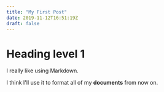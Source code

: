 ```yaml
---
title: "My First Post"
date: 2019-11-12T16:51:19Z
draft: false
---
```


# Heading level 1

I really like using Markdown.

I think I'll use it to format all of my **documents** from now on.